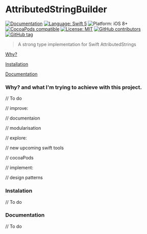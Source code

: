 # AttributedStringBuilder
[![Documentation](https://img.shields.io/badge/Read_the-Docs-67ad5c.svg)]()
[![Language: Swift 5](https://img.shields.io/badge/language-swift%205-f48041.svg?style=flat)](https://developer.apple.com/swift)
![Platform: iOS 8+](https://img.shields.io/badge/platform-iOS%20|%20tvOS-blue.svg?style=flat)
[![CocoaPods compatible](https://img.shields.io/badge/Cocoapods-compatible-4BC51D.svg?style=flat)](https://cocoapods.org/pods/AttributedStringBuilder)
[![License: MIT](http://img.shields.io/badge/license-MIT-lightgrey.svg?style=flat)](https://github.com/pedroseruca/AttributedStringBuilder/blob/main/LICENSE)
[![GitHub contributors](https://img.shields.io/github/contributors/pedroseruca/AttributedStringBuilder)](https://github.com/pedroseruca/AttributedStringBuilder/graphs/contributors)
[![GitHub tag](https://img.shields.io/github/release/pedroseruca/AttributedStringBuilder)]()

> A strong type implementation for Swift AttributedStrings

[Why?](#-why)

[Installation](#-installation)

[Documentation](#-documentation)



### Why? and what I'm trying to achieve with this project.
// To do

// improve:

// documentaion

// modularisation

// explore:

// new upcoming swift tools

// cocoaPods

// implement:

// design patterns

### Instalation
// To do

### Documentation
// To do
